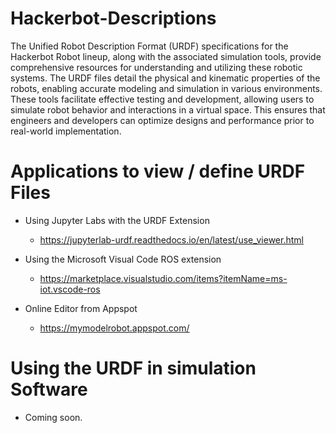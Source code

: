 # Hackerbot-Descriptions
The Unified Robot Description Format (URDF) specifications for the Hackerbot Robot lineup, along with the associated simulation tools, provide comprehensive resources for understanding and utilizing these robotic systems. The URDF files detail the physical and kinematic properties of the robots, enabling accurate modeling and simulation in various environments. These tools facilitate effective testing and development, allowing users to simulate robot behavior and interactions in a virtual space. This ensures that engineers and developers can optimize designs and performance prior to real-world implementation.

# Applications to view / define URDF Files

 - Using Jupyter Labs with the URDF Extension
   - https://jupyterlab-urdf.readthedocs.io/en/latest/use_viewer.html
  
 - Using the Microsoft Visual Code ROS extension
   - https://marketplace.visualstudio.com/items?itemName=ms-iot.vscode-ros
     
 - Online Editor from Appspot
   - https://mymodelrobot.appspot.com/ 

# Using the URDF in simulation Software

  - Coming soon.
